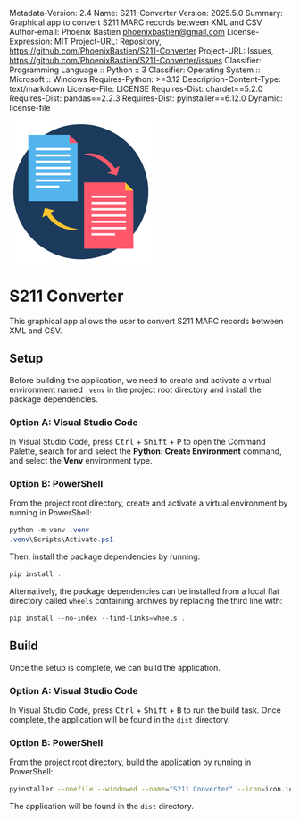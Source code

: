 Metadata-Version: 2.4
Name: S211-Converter
Version: 2025.5.0
Summary: Graphical app to convert S211 MARC records between XML and CSV
Author-email: Phoenix Bastien <phoenixbastien@gmail.com>
License-Expression: MIT
Project-URL: Repository, https://github.com/PhoenixBastien/S211-Converter
Project-URL: Issues, https://github.com/PhoenixBastien/S211-Converter/issues
Classifier: Programming Language :: Python :: 3
Classifier: Operating System :: Microsoft :: Windows
Requires-Python: >=3.12
Description-Content-Type: text/markdown
License-File: LICENSE
Requires-Dist: chardet==5.2.0
Requires-Dist: pandas==2.2.3
Requires-Dist: pyinstaller==6.12.0
Dynamic: license-file

![App Icon](icon.png)

# S211 Converter

This graphical app allows the user to convert S211 MARC records between XML and CSV.

## Setup

Before building the application, we need to create and activate a virtual environment named `.venv` in the project root directory and install the package dependencies.

### Option A: Visual Studio Code

In Visual Studio Code, press <kbd>Ctrl</kbd> + <kbd>Shift</kbd> + <kbd>P</kbd> to open the Command Palette, search for and select the **Python: Create Environment** command, and select the **Venv** environment type.

### Option B: PowerShell

From the project root directory, create and activate a virtual environment by running in PowerShell:

```powershell
python -m venv .venv
.venv\Scripts\Activate.ps1
```

Then, install the package dependencies by running:

```powershell
pip install .
```

Alternatively, the package dependencies can be installed from a local flat directory called `wheels` containing archives by replacing the third line with:

```powershell
pip install --no-index --find-links=wheels .
```

## Build

Once the setup is complete, we can build the application.

### Option A: Visual Studio Code

In Visual Studio Code, press <kbd>Ctrl</kbd> + <kbd>Shift</kbd> + <kbd>B</kbd> to run the build task. Once complete, the application will be found in the `dist` directory.

### Option B: PowerShell

From the project root directory, build the application by running in PowerShell:

```sh
pyinstaller --onefile --windowed --name="S211 Converter" --icon=icon.ico --add-data=icon.ico:. app.py
```

The application will be found in the `dist` directory.
